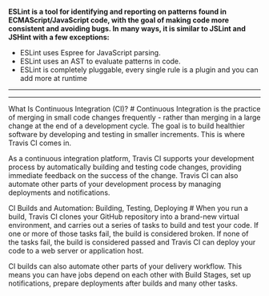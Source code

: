 **ESLint is a tool for identifying and reporting on patterns found in ECMAScript/JavaScript code, with the goal of making code more consistent and avoiding bugs. In many ways, it is similar to JSLint and JSHint with a few exceptions:**

* ESLint uses Espree for JavaScript parsing.
* ESLint uses an AST to evaluate patterns in code.
* ESLint is completely pluggable, every single rule is a plugin and you can add more at runtime

---
---
What Is Continuous Integration (CI)? #
Continuous Integration is the practice of merging in small code changes frequently - rather than merging in a large change at the end of a development cycle. The goal is to build healthier software by developing and testing in smaller increments. This is where Travis CI comes in.

As a continuous integration platform, Travis CI supports your development process by automatically building and testing code changes, providing immediate feedback on the success of the change. Travis CI can also automate other parts of your development process by managing deployments and notifications.

CI Builds and Automation: Building, Testing, Deploying #
When you run a build, Travis CI clones your GitHub repository into a brand-new virtual environment, and carries out a series of tasks to build and test your code. If one or more of those tasks fail, the build is considered broken. If none of the tasks fail, the build is considered passed and Travis CI can deploy your code to a web server or application host.

CI builds can also automate other parts of your delivery workflow. This means you can have jobs depend on each other with Build Stages, set up notifications, prepare deployments after builds and many other tasks.
